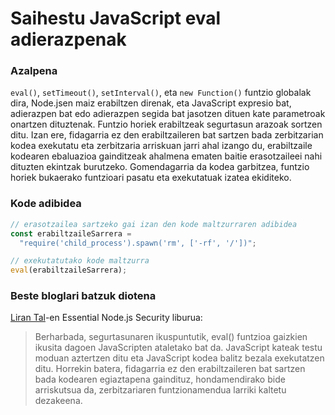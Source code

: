 # Saihestu JavaScript eval adierazpenak

### Azalpena

`eval()`, `setTimeout()`, `setInterval()`, eta `new Function()` funtzio globalak dira, Node.jsen maiz erabiltzen direnak, eta JavaScript expresio bat, adierazpen bat edo adierazpen segida bat jasotzen dituen kate parametroak onartzen dituztenak. Funtzio horiek erabiltzeak segurtasun arazoak sortzen ditu. Izan ere, fidagarria ez den erabiltzaileren bat sartzen bada zerbitzarian kodea exekutatu eta zerbitzaria arriskuan jarri ahal izango du, erabiltzaile kodearen ebaluazioa gainditzeak ahalmena ematen baitie erasotzaileei nahi dituzten ekintzak burutzeko. Gomendagarria da kodea garbitzea, funtzio horiek bukaerako funtzioari pasatu eta exekutatuak izatea ekiditeko.

### Kode adibidea

```javascript
// erasotzailea sartzeko gai izan den kode maltzurraren adibidea
const erabiltzaileSarrera =
  "require('child_process').spawn('rm', ['-rf', '/'])";

// exekutatutako kode maltzurra
eval(erabiltzaileSarrera);
```

### Beste bloglari batzuk diotena

[Liran Tal](https://leanpub.com/nodejssecurity)-en Essential Node.js Security liburua:

> Berharbada, segurtasunaren ikuspuntutik, eval() funtzioa gaizkien ikusita dagoen JavaScripten ataletako bat da. JavaScript kateak testu moduan aztertzen ditu eta JavaScript kodea balitz bezala exekutatzen ditu.
> Horrekin batera, fidagarria ez den erabiltzaileren bat sartzen bada kodearen egiaztapena gaindituz, hondamendirako bide arriskutsua da, zerbitzariaren funtzionamendua larriki kaltetu dezakeena.
